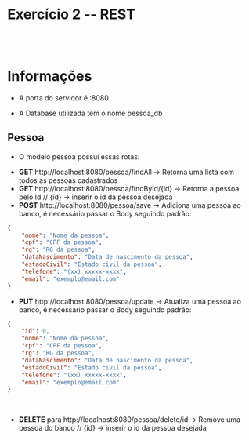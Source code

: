 # Exercício 2 -- REST


<br>
<br>


# Informações


* A porta do servidor é :8080

* A Database utilizada tem o nome pessoa_db

## Pessoa

* O modelo pessoa possui essas rotas:

- **GET** http://localhost:8080/pessoa/findAll -> Retorna uma lista com todos as pessoas cadastrados
- **GET** http://localhost:8080/pessoa/findById/{id} -> Retorna a pessoa pelo Id // {id} -> inserir o id da pessoa desejada
- **POST** http://localhost:8080/pessoa/save -> Adiciona uma pessoa ao banco, é necessário passar o Body seguindo padrão:
```json
{
    "nome": "Nome da pessoa",
    "cpf": "CPF da pessoa",
    "rg": "RG da pessoa",
    "dataNascimento": "Data de nascimento da pessoa",
    "estadoCivil": "Estado civil da pessoa",
    "telefone": "(xx) xxxxx-xxxx",
    "email": "exemplo@email.com"
}

```

- **PUT** http://localhost:8080/pessoa/update -> Atualiza uma pessoa ao banco, é necessário passar o Body seguindo padrão:
```json
{
    "id": 0,
    "nome": "Nome da pessoa",
    "cpf": "CPF da pessoa",
    "rg": "RG da pessoa",
    "dataNascimento": "Data de nascimento da pessoa",
    "estadoCivil": "Estado civil da pessoa",
    "telefone": "(xx) xxxxx-xxxx",
    "email": "exemplo@email.com"
}
```

<br/>

- **DELETE** para http://localhost:8080/pessoa/delete/id -> Remove uma pessoa do banco // {id} -> inserir o id da pessoa desejada


<br>
